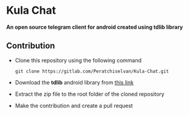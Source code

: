 # Kula Chat

__An open source telegram client for android created using tdlib library__

## Contribution
* Clone this repository using the following command

	```git clone https://gitlab.com/Peratchiselvan/Kula-Chat.git```
* Download the **tdlib** android library from [this link](https://core.telegram.org/tdlib/tdlib.zip)
* Extract the zip file to the root folder of the cloned repository
* Make the contribution and create a pull request